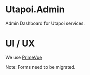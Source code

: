 # Utapoi.Admin
Admin Dashboard for Utapoi services.


# UI / UX

We use [PrimeVue](https://primevue.org/)

Note: Forms need to be migrated.
